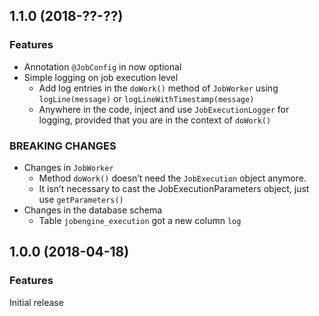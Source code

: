 

<!--
### Bug Fixes
### Features
### BREAKING CHANGES
-->

<a name="1.0.0"></a>

## 1.1.0 (2018-??-??)

### Features

* Annotation `@JobConfig` in now optional
* Simple logging on job execution level
  * Add log entries in the `doWork()` method of `JobWorker` using `logLine(message)` or `logLineWithTimestamp(message)`
  * Anywhere in the code, inject and use `JobExecutionLogger` for logging, provided that you are in the context of `doWork()`

### BREAKING CHANGES

* Changes in `JobWorker`
  * Method `doWork()` doesn’t need the `JobExecution` object anymore.
  * It isn’t necessary to cast the JobExecutionParameters object, just use `getParameters()`
* Changes in the database schema
  * Table `jobengine_execution` got a new column `log`


<a name="1.0.0"></a>

## 1.0.0 (2018-04-18)

### Features

Initial release